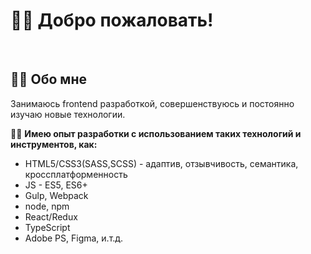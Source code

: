 <h1>🙋‍♂️ Добро пожаловать!</h1>
<br/>
<h2>👨‍🎓 Обо мне</h2
<p>Занимаюсь frontend разработкой, совершенствуюсь и постоянно изучаю новые технологии.</p>
   👨‍💻  <strong>Имею опыт разработки с использованием таких технологий и инструментов, как:</strong>
   <ul>
      <li>HTML5/CSS3(SASS,SCSS) - адаптив, отзывчивость, семантика, кроссплатформенность</li>
      <li>JS - ES5, ES6+</li>
      <li>Gulp, Webpack</li>
      <li>node, npm</li>
      <li>React/Redux</li>
      <li>TypeScript</li>
      <li>Adobe PS, Figma, и.т.д.</li>
   </ul>
</p>
